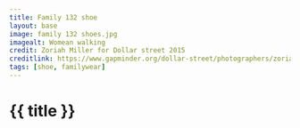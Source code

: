 ```yaml
---
title: Family 132 shoe
layout: base
image: family 132 shoes.jpg
imagealt: Womean walking
credit: Zoriah Miller for Dollar street 2015
creditlink: https://www.gapminder.org/dollar-street/photographers/zoriah-miller?
tags: [shoe, familywear]
---
```


# {{ title }}

